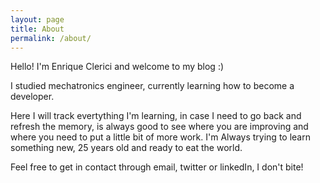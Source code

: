 ```yaml
---
layout: page
title: About
permalink: /about/
---
```


Hello! I'm Enrique Clerici and welcome to my blog :)

I studied mechatronics engineer, currently learning how to become a developer.

Here I will track evertything I'm learning, in case I need to go back and refresh the memory, is always good to see where you are improving and where you need to put a little bit of more work. I'm Always trying to learn something new, 25 years old and ready to eat the world.

Feel free to get in contact through email, twitter or linkedIn, I don't bite! 